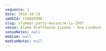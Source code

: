 ```yaml
---
sequence: 1
date: 2019-10-19
imdbId: tt0093996
slug: slumber-party-massacre-ii-1987
venue: Alamo Drafthouse Cinema - One Loudoun
venueNotes: null
medium: null
mediumNotes: null
---
```


